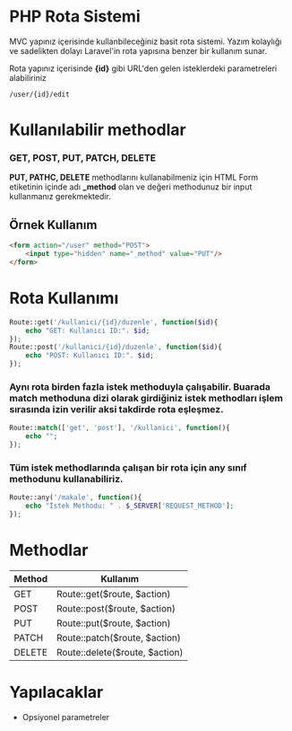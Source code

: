 # PHP Rota Sistemi

MVC yapınız içerisinde kullanbileceğiniz basit rota sistemi. Yazım kolaylığı ve sadelikten dolayı Laravel'in rota yapısına benzer bir kullanım sunar.

Rota yapınız içerisinde **{id}** gibi URL'den gelen isteklerdeki parametreleri alabiliriniz

```
/user/{id}/edit 
```

# Kullanılabilir methodlar
### **GET, POST, PUT, PATCH, DELETE**
**PUT, PATHC, DELETE** methodlarını kullanabilmeniz için HTML 
Form etiketinin içinde adı **_method** olan ve değeri methodunuz bir input kullanmanız gerekmektedir.
## Örnek Kullanım
```html
<form action="/user" method="POST">
    <input type="hidden" name="_method" value="PUT"/>
</form>
```

# Rota Kullanımı
```php
Route::get('/kullanici/{id}/duzenle', function($id){
    echo "GET: Kullanıcı ID:". $id;
});
Route::post('/kullanici/{id}/duzenle', function($id){
    echo "POST: Kullanıcı ID:". $id;
});
```

### Aynı rota birden fazla istek methoduyla çalışabilir. Buarada **match** methoduna dizi olarak girdiğiniz istek methodları işlem sırasında izin verilir aksi takdirde rota eşleşmez.
```php
Route::match(['get', 'post'], '/kullanici', function(){
    echo "";
});
```

### Tüm istek methodlarında çalışan bir rota için **any** sınıf methodunu kullanabiliriz.
```php
Route::any('/makale', function(){
    echo "İstek Methodu: " . $_SERVER['REQUEST_METHOD'];
});
```

# Methodlar
| Method | Kullanım                       | 
| ------ | ------------------------------ |
| GET    | Route::get($route, $action)    |
| POST   | Route::post($route, $action)   |
| PUT    | Route::put($route, $action)    |
| PATCH  | Route::patch($route, $action)  |
| DELETE | Route::delete($route, $action) |

# Yapılacaklar
- Opsiyonel parametreler

